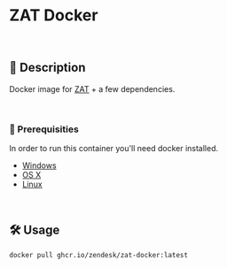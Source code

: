 # ZAT Docker

<br />

## 🚀 Description

Docker image for [ZAT](https://developer.zendesk.com/documentation/apps/app-developer-guide/zat/) + a few dependencies.

<br />

### 💫 Prerequisities

In order to run this container you'll need docker installed.

- [Windows](https://docs.docker.com/windows/started)
- [OS X](https://docs.docker.com/mac/started/)
- [Linux](https://docs.docker.com/linux/started/)

<br />

## 🛠 Usage

```
docker pull ghcr.io/zendesk/zat-docker:latest
```
